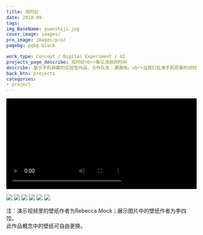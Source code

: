 ```yaml
---
title: 观时纪
date: 2018-09
tags:
img_BaseName: guanshiji.jpg
cover_image: images/
pro_image: images/pro/
pagebg: pgbg-black

work_type: Concept / Digital Experiment / UI
projects_page_describe: 观时纪<br>看见流逝的时间
describe: 基于手机屏幕的实验性作品，合作队友：漏漏吸。<br>当我们在用手机观看时间时，我们在观看时间的哪一个部分？如果只观看数字，那么我们只能观看到“当下”；而如果我们能看到今天“已过去”和“未过去”的部分，我们对于“今天”又会有怎样的感受呢？<br><br>这是一个将时间流逝映射到手机壁纸上的时间可视化概念手机主题。它以独特的方式展现时间的同时，还保护了用户对于壁纸选择的个人喜好。并配合时间碎片主题设计了风格化图标，注重考虑了色彩与轮廓形状的辨识度。<br><br>该作品获2018年华为“晨星计划-主题设计”项目“新锐设计师”奖（全场大奖）。
back_btn: projects
categories: 
- project
---
```


<div style=" background-color:black; ">
<video width="320" height="240" controls poster="https://waterpatch.oss-cn-guangzhou.aliyuncs.com/2018guanshiji/%E8%A7%82%E6%97%B6%E7%BA%AA%E8%A7%86%E9%A2%91%E5%B0%81%E9%9D%A2.png" >
  <source  src="https://waterpatch.oss-cn-guangzhou.aliyuncs.com/2018guanshiji/%E4%BD%9C%E5%93%81-%E8%A7%82%E6%97%B6%E7%BA%AA.mp4"   type="video/mp4">
  您的浏览器不支持 HTML5 video 标签。
</video>
</div>

<embed >

![](https://waterpatch.oss-cn-guangzhou.aliyuncs.com/2018guanshiji/1.png)
![](https://waterpatch.oss-cn-guangzhou.aliyuncs.com/2018guanshiji/2.jpg)
![](https://waterpatch.oss-cn-guangzhou.aliyuncs.com/2018guanshiji/3.png)
![](https://waterpatch.oss-cn-guangzhou.aliyuncs.com/2018guanshiji/4.jpg)
![](https://waterpatch.oss-cn-guangzhou.aliyuncs.com/2018guanshiji/5.jpg)
![](https://waterpatch.oss-cn-guangzhou.aliyuncs.com/2018guanshiji/6.png)

<p class="text">注：演示视频里的壁纸作者为Rebecca Mock；展示图片中的壁纸作者为李四饺。<br>
此作品概念中的壁纸可自由更换。</p>
